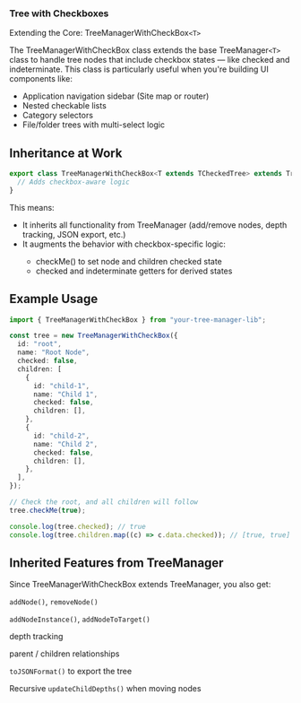 ### Tree with Checkboxes

Extending the Core: TreeManagerWithCheckBox`<T>`

The TreeManagerWithCheckBox class extends the base TreeManager`<T>` class to handle tree nodes that include checkbox states — like checked and indeterminate. This class is particularly useful when you're building UI components like:

<ul>
<li>Application navigation sidebar (Site map or router)</li>
<li>Nested checkable lists</li>
<li>Category selectors</li>
<li>File/folder trees with multi-select logic</li>
</ul>

## Inheritance at Work

```ts
export class TreeManagerWithCheckBox<T extends TCheckedTree> extends TreeManager<T> {
  // Adds checkbox-aware logic
}
```

This means:

<ul>
<li>It inherits all functionality from TreeManager (add/remove nodes, depth tracking, JSON export, etc.)</li>
<li>It augments the behavior with checkbox-specific logic:</li>
<ul>
<li>checkMe() to set node and children checked state</li>
<li>checked and indeterminate getters for derived states</li>
</ul></ul>

## Example Usage

```ts
import { TreeManagerWithCheckBox } from "your-tree-manager-lib";

const tree = new TreeManagerWithCheckBox({
  id: "root",
  name: "Root Node",
  checked: false,
  children: [
    {
      id: "child-1",
      name: "Child 1",
      checked: false,
      children: [],
    },
    {
      id: "child-2",
      name: "Child 2",
      checked: false,
      children: [],
    },
  ],
});

// Check the root, and all children will follow
tree.checkMe(true);

console.log(tree.checked); // true
console.log(tree.children.map((c) => c.data.checked)); // [true, true]
```

## Inherited Features from TreeManager

Since TreeManagerWithCheckBox extends TreeManager, you also get:

`addNode()`, `removeNode()`

`addNodeInstance()`, `addNodeToTarget()`

depth tracking

parent / children relationships

`toJSONFormat()` to export the tree

Recursive `updateChildDepths()` when moving nodes
